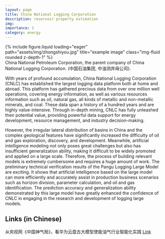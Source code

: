 ```yaml
---
layout: page
title: China National Logging Corporation
description: reservoir property estimation
img:
importance: 1
category: energy
---
```


<div class="row justify-content-center">
    <div class="col-sm-4 mt-3 mt-md-0">
        {% include figure.liquid loading="eager" path="assets/img/zhongshiyou.jpg" title="example image" class="img-fluid rounded z-depth-1" %}
    </div>
</div>
<div class="caption">
   China National Petroleum Corporation, the parent company of China National Logging Corporation. (中国石油集团, 中油测井母公司).
</div>

With years of profound accumulation, China National Logging Corporation (CNLC) has established the largest logging data platform both at home and abroad. This platform has gathered precious data from over one million well operations, covering energy information, as well as various resources information such as oil, natural gas, all kinds of metallic and non-metallic minerals, and coal. These data span a history of a hundred years and are highly value-intensive. Through in-depth mining, CNLC has fully unleashed their potential value, providing powerful data support for energy development, resource management, and industry decision-making.

However, the irregular lateral distribution of basins in China and the complex geological features have significantly increased the difficulty of oil and gas exploration, discovery, and development. Meanwhile, artificial intelligence modeling not only poses great challenges but also has insufficient generalization ability, making it difficult to be widely promoted and applied on a large scale. Therefore, the process of building relevant models is extremely cumbersome and requires a huge amount of work.
The preliminary technical verification results of the Pangu Logging Large Model are exciting. It shows that artificial intelligence based on the large model can more efficiently and accurately assist in production business scenarios such as horizon division, parameter calculation, and oil and gas identification. The prediction accuracy and generalization ability demonstrated by this large model have greatly enhanced the confidence of CNLC in engaging in the research and development of logging large models.

<div class="publications">
    <h2>Links (in Chinese)</h2>
    <p>从央视网《中国神气局》，看华为云盘古大模型使能油气行业智能化实践 <a href="http://szjj.china.com.cn/2024-03/20/content_42730139.html">Link</a></p>
</div>
